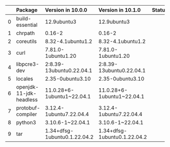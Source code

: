 <!-- markdown-link-check-disable -->

|    | Package                 | Version in 10.0.0            | Version in 10.1.0            | Status   |
|---:|:------------------------|:-----------------------------|:-----------------------------|:---------|
|  0 | build-essential         | 12.9ubuntu3                  | 12.9ubuntu3                  |          |
|  1 | chrpath                 | 0.16-2                       | 0.16-2                       |          |
|  2 | coreutils               | 8.32-4.1ubuntu1.2            | 8.32-4.1ubuntu1.2            |          |
|  3 | curl                    | 7.81.0-1ubuntu1.20           | 7.81.0-1ubuntu1.20           |          |
|  4 | libpcre3-dev            | 2:8.39-13ubuntu0.22.04.1     | 2:8.39-13ubuntu0.22.04.1     |          |
|  5 | locales                 | 2.35-0ubuntu3.10             | 2.35-0ubuntu3.10             |          |
|  6 | openjdk-11-jdk-headless | 11.0.28+6-1ubuntu1~22.04.1   | 11.0.28+6-1ubuntu1~22.04.1   |          |
|  7 | protobuf-compiler       | 3.12.4-1ubuntu7.22.04.4      | 3.12.4-1ubuntu7.22.04.4      |          |
|  8 | python3                 | 3.10.6-1~22.04.1             | 3.10.6-1~22.04.1             |          |
|  9 | tar                     | 1.34+dfsg-1ubuntu0.1.22.04.2 | 1.34+dfsg-1ubuntu0.1.22.04.2 |          |
